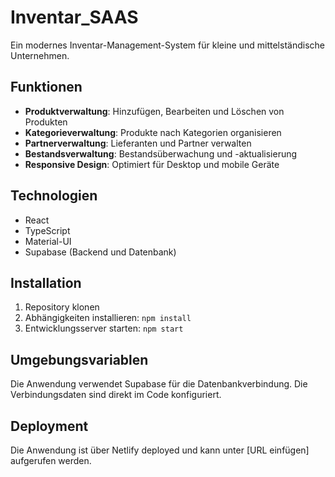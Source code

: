 # Inventar_SAAS

Ein modernes Inventar-Management-System für kleine und mittelständische Unternehmen.

## Funktionen

- **Produktverwaltung**: Hinzufügen, Bearbeiten und Löschen von Produkten
- **Kategorieverwaltung**: Produkte nach Kategorien organisieren
- **Partnerverwaltung**: Lieferanten und Partner verwalten
- **Bestandsverwaltung**: Bestandsüberwachung und -aktualisierung
- **Responsive Design**: Optimiert für Desktop und mobile Geräte

## Technologien

- React
- TypeScript
- Material-UI
- Supabase (Backend und Datenbank)

## Installation

1. Repository klonen
2. Abhängigkeiten installieren: `npm install`
3. Entwicklungsserver starten: `npm start`

## Umgebungsvariablen

Die Anwendung verwendet Supabase für die Datenbankverbindung. Die Verbindungsdaten sind direkt im Code konfiguriert.

## Deployment

Die Anwendung ist über Netlify deployed und kann unter [URL einfügen] aufgerufen werden.
